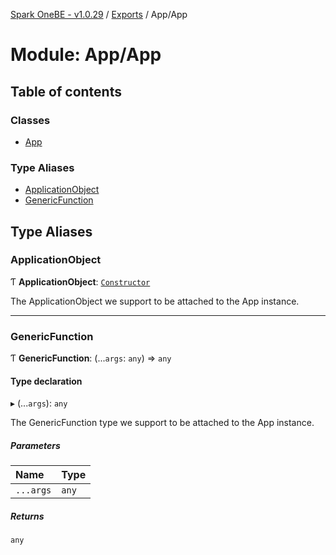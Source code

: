 [Spark OneBE - v1.0.29](../README.md) / [Exports](../modules.md) / App/App

# Module: App/App

## Table of contents

### Classes

- [App](../classes/App_App.App.md)

### Type Aliases

- [ApplicationObject](App_App.md#applicationobject)
- [GenericFunction](App_App.md#genericfunction)

## Type Aliases

### ApplicationObject

Ƭ **ApplicationObject**: [`Constructor`](Router_RouteTypes.md#constructor)

The ApplicationObject we support to be attached to the App instance.

___

### GenericFunction

Ƭ **GenericFunction**: (...`args`: `any`) => `any`

#### Type declaration

▸ (...`args`): `any`

The GenericFunction type we support to be attached to the App instance.

##### Parameters

| Name | Type |
| :------ | :------ |
| `...args` | `any` |

##### Returns

`any`
